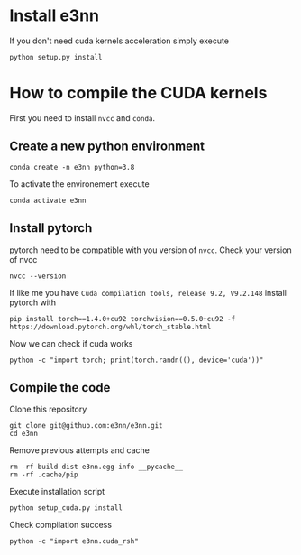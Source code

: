 # Install e3nn

If you don't need cuda kernels acceleration simply execute
```
python setup.py install
```

# How to compile the CUDA kernels

First you need to install `nvcc` and `conda`.

## Create a new python environment
```
conda create -n e3nn python=3.8
```

To activate the environement execute
```
conda activate e3nn
```

## Install pytorch

pytorch need to be compatible with you version of `nvcc`.
Check your version of nvcc
```
nvcc --version
```

If like me you have `Cuda compilation tools, release 9.2, V9.2.148` install pytorch with
```
pip install torch==1.4.0+cu92 torchvision==0.5.0+cu92 -f https://download.pytorch.org/whl/torch_stable.html
```

Now we can check if cuda works
```
python -c "import torch; print(torch.randn((), device='cuda'))"
```

## Compile the code

Clone this repository
```
git clone git@github.com:e3nn/e3nn.git
cd e3nn
```

Remove previous attempts and cache
```
rm -rf build dist e3nn.egg-info __pycache__
rm -rf .cache/pip
```

Execute installation script
```
python setup_cuda.py install
```

Check compilation success
```
python -c "import e3nn.cuda_rsh"
```

